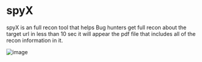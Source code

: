 # spyX
spyX is an full recon tool that helps Bug hunters get full recon about the target url in less than 10 sec it will appear the pdf file that includes all of the recon information in it.  



![image](https://github.com/RFX3/spyX/assets/107072345/6ba6058c-d3fc-43ac-aea8-dda95dfb02c5)

